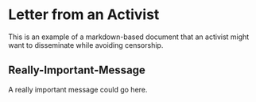 # Letter from an Activist
This is an example of a markdown-based document that an activist might want to
disseminate while avoiding censorship.

## Really-Important-Message
A really important message could go here.
